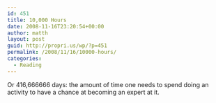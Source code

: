 ```yaml
---
id: 451
title: 10,000 Hours
date: 2008-11-16T23:20:54+00:00
author: matth
layout: post
guid: http://propri.us/wp/?p=451
permalink: /2008/11/16/10000-hours/
categories:
  - Reading
---
```

Or 416,666666 days: the amount of time one needs to spend doing an activity to have a chance at becoming an expert at it.